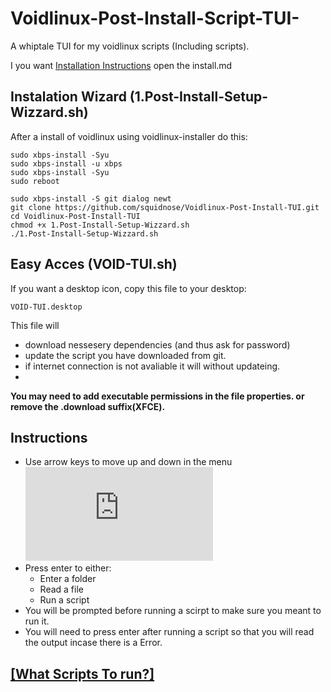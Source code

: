 # Voidlinux-Post-Install-Script-TUI-
A whiptale TUI for my voidlinux scripts (Including scripts). 

I you want [Installation Instructions](install.md) open the install.md

## Instalation Wizard (1.Post-Install-Setup-Wizzard.sh)
After a install of voidlinux using voidlinux-installer do this:
```
sudo xbps-install -Syu
sudo xbps-install -u xbps
sudo xbps-install -Syu
sudo reboot
```
```
sudo xbps-install -S git dialog newt
git clone https://github.com/squidnose/Voidlinux-Post-Install-TUI.git
cd Voidlinux-Post-Install-TUI
chmod +x 1.Post-Install-Setup-Wizzard.sh
./1.Post-Install-Setup-Wizzard.sh
```
## Easy Acces (VOID-TUI.sh)
If you want a desktop icon, copy this file to your desktop:
```
VOID-TUI.desktop
```
This file will
- download nessesery dependencies (and thus ask for password)
- update the script you have downloaded from git.
- if internet connection is not avaliable it will without updateing.
- 
**You may need to add executable permissions in the file properties. or remove the .download suffix(XFCE).**

## Instructions
- Use arrow keys to move up and down in the menu
![Alt text](https://squidnose.cz/lib/exe/fetch.php?media=0:void-tui.png)
- Press enter to either:
  - Enter a folder
  - Read a file
  - Run a script
- You will be prompted before running a scirpt to make sure you meant to run it.
- You will need to press enter after running a script so that you will read the output incase there is a Error.
 
## [[What Scripts To run?]](https://github.com/squidnose/Voidlinux-Post-Install-TUI/blob/main/scripts/0.info.md)
